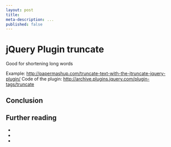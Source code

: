 ```yaml
---
layout: post
title:
meta-description: ...
published: false
---
```

# jQuery Plugin truncate
Good for shortening long words

Example: http://papermashup.com/truncate-text-with-the-jtruncate-jquery-plugin/
Code of the plugin: http://archive.plugins.jquery.com/plugin-tags/truncate



## Conclusion

## Further reading

-
-
-


